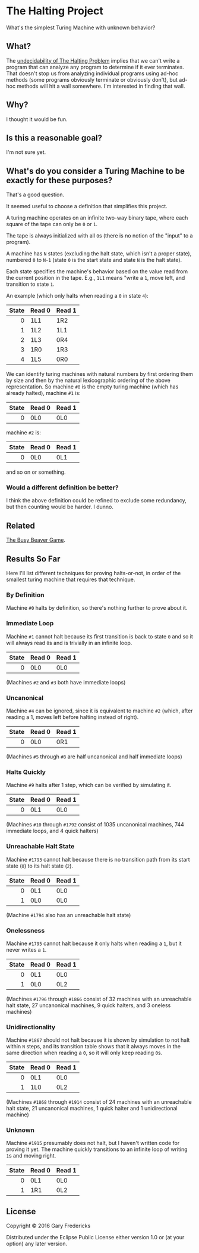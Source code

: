 # The Halting Project

What's the simplest Turing Machine with unknown behavior?

## What?

The
[undecidability of The Halting Problem](https://en.wikipedia.org/wiki/Halting_problem#Sketch_of_proof)
implies that we can't write a program that can analyze any program to
determine if it ever terminates. That doesn't stop us from analyzing
individual programs using ad-hoc methods (some programs obviously
terminate or obviously don't), but ad-hoc methods will hit a wall
somewhere. I'm interested in finding that wall.

## Why?

I thought it would be fun.

## Is this a reasonable goal?

I'm not sure yet.

## What's do you consider a Turing Machine to be exactly for these purposes?

That's a good question.

It seemed useful to choose a definition that simplifies this project.

A turing machine operates on an infinite two-way binary tape, where
each square of the tape can only be `0` or `1`.

The tape is always initialized with all `0`s (there is no notion of
the "input" to a program).

A machine has `N` states (excluding the halt state, which isn't a
proper state), numbered `0` to `N-1` (state `0` is the start state and
state `N` is the halt state).

Each state specifies the machine's behavior based on the value read
from the current position in the tape. E.g., `1L1` means "write a `1`,
move left, and transition to state `1`.

An example (which only halts when reading a `0` in state `4`):

| State | Read 0 | Read 1 |
|------:|:-------|:-------|
|      0|1L1     |1R2     |
|      1|1L2     |1L1     |
|      2|1L3     |0R4     |
|      3|1R0     |1R3     |
|      4|1L5     |0R0     |

We can identify turing machines with natural numbers by first ordering
them by size and then by the natural lexicographic ordering of the
above representation. So machine `#0` is the empty turing machine (which
has already halted), machine `#1` is:

| State | Read 0 | Read 1 |
|------:|:-------|:-------|
|      0|0L0     |0L0     |

machine `#2` is:

| State | Read 0 | Read 1 |
|------:|:-------|:-------|
|      0|0L0     |0L1     |

and so on or something.

### Would a different definition be better?

I think the above definition could be refined to exclude some
redundancy, but then counting would be harder. I dunno.

## Related

[The Busy Beaver Game](https://en.wikipedia.org/wiki/Busy_beaver).

## Results So Far

Here I'll list different techniques for proving halts-or-not, in order
of the smallest turing machine that requires that technique.

### By Definition

Machine `#0` halts by definition, so there's nothing further to prove
about it.

### Immediate Loop

Machine `#1` cannot halt because its first transition is back to state
`0` and so it will always read `0`s and is trivially in an infinite
loop.

| State | Read 0 | Read 1 |
|------:|:-------|:-------|
|      0|0L0     |0L0     |

(Machines `#2` and `#3` both have immediate loops)

### Uncanonical

Machine `#4` can be ignored, since it is equivalent to machine `#2`
(which, after reading a 1, moves left before halting instead of
right).

| State | Read 0 | Read 1 |
|------:|:-------|:-------|
|      0|0L0     |0R1     |

(Machines `#5` through `#8` are half uncanonical and half immediate
loops)

### Halts Quickly

Machine `#9` halts after 1 step, which can be verified by simulating
it.

| State | Read 0 | Read 1 |
|------:|:-------|:-------|
|      0|0L1     |0L0     |

(Machines `#10` through `#1792` consist of 1035 uncanonical machines,
744 immediate loops, and 4 quick halters)

### Unreachable Halt State

Machine `#1793` cannot halt because there is no transition path from
its start state (`0`) to its halt state (`2`).

| State | Read 0 | Read 1 |
|------:|:-------|:-------|
|      0|0L1     |0L0     |
|      1|0L0     |0L0     |

(Machine `#1794` also has an unreachable halt state)

### Onelessness

Machine `#1795` cannot halt because it only halts when reading a `1`,
but it never writes a `1`.

| State | Read 0 | Read 1 |
|------:|:-------|:-------|
|      0|0L1     |0L0     |
|      1|0L0     |0L2     |

(Machines `#1796` through `#1866` consist of 32 machines with an
unreachable halt state, 27 uncanonical machines, 9 quick halters,
and 3 oneless machines)

### Unidirectionality

Machine `#1867` should not halt because it is shown by simulation to
not halt within `N` steps, and its transition table shows that it
always moves in the same direction when reading a `0`, so it will only
keep reading `0`s.

| State | Read 0 | Read 1 |
|------:|:-------|:-------|
|      0|0L1     |0L0     |
|      1|1L0     |0L2     |

(Machines `#1868` through `#1914` consist of 24 machines with an
unreachable halt state, 21 uncanonical machines, 1 quick halter
and 1 unidirectional machine)

### Unknown

Machine `#1915` presumably does not halt, but I haven't written code
for proving it yet. The machine quickly transitions to an infinite
loop of writing `1`s and moving right.

| State | Read 0 | Read 1 |
|------:|:-------|:-------|
|      0|0L1     |0L0     |
|      1|1R1     |0L2     |

## License

Copyright © 2016 Gary Fredericks

Distributed under the Eclipse Public License either version 1.0 or (at
your option) any later version.
